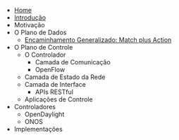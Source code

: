 - [Home](pages/home.md)
- [Introdução](pages/intro.md)
- Motivação
- O Plano de Dados
  - [Encaminhamento Generalizado: Match plus Action](pages/o_plano_de_dados/match_plus_action.md)
- O Plano de Controle
  - O Controlador
    - Camada de Comunicação
    - OpenFlow
  - Camada de Estado da Rede
  - Camada de Interface
    - APIs RESTful
  - Aplicações de Controle
- Controladores
  - OpenDaylight
  - ONOS
- Implementações